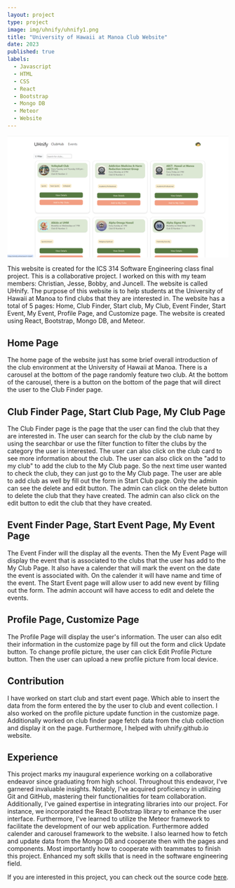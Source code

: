 ```yaml
---
layout: project
type: project
image: img/uhnify/uhnify1.png
title: "University of Hawaii at Manoa Club Website"
date: 2023
published: true
labels:
  - Javascript
  - HTML
  - CSS
  - React
  - Bootstrap
  - Mongo DB
  - Meteor  
  - Website
---
```


<div align="center">
  <img  src="../img/uhnify/uhnify.png" class="img-thumbnail" >
  
</div>

This website is created for the ICS 314 Software Engineering class final project. This is a collaborative project. I worked on this with my team members: Christian, Jesse, Bobby, and Juncell. The website is called UHnify. The purpose of this website is to help students at the University of Hawaii at Manoa to find clubs that they are interested in. The website has a total of 5 pages: Home, Club Finder, Start club, My Club, Event Finder, Start Event, My Event, Profile Page, and Customize page. The website is created using React, Bootstrap, Mongo DB, and Meteor.

## Home Page 
The home page of the website just has some brief overall introduction of the club environment at the University of Hawaii at Manoa. There is a carousel at the bottom of the page randomly feature two club. At the bottom of the carousel, there is a button on the bottom of the page that will direct the user to the Club Finder page.

## Club Finder Page, Start Club Page, My Club Page
The Club Finder page is the page that the user can find the club that they are interested in. The user can search for the club by the club name by using the searchbar or use the filter function to filter the clubs by the category the user is interested. The user can also click on the club card to see more information about the club. The user can also click on the "add to my club" to add the club to the My Club page. So the next time user wanted to check the club, they can just go to the My Club page. The user are able to add club as well by fill out the form in Start Club page. Only the admin can see the delete and edit button. The admin can click on the delete button to delete the club that they have created. The admin can also click on the edit button to edit the club that they have created. 

## Event Finder Page, Start Event Page, My Event Page
The Event Finder will the display all the events. Then the My Event Page will display the event that is associated to the clubs that the user has add to the My Club Page. It also have a calender that will mark the event on the date the event is associated with. On the calender it will have name and time of the event.  The Start Event page will allow user to add new event by filling out the form. The admin account will have access to edit and delete the events. 

## Profile Page, Customize Page
The Profile Page will display the user's information. The user can also edit their information in the customize page by fill out the form and click Update button. To change profile picture, the user can click Edit Profile Picture button. Then the user can upload a new profile picture from local device. 

## Contribution 
I have worked on start club and start event page. Which able to insert the data from the form entered the by the user to club and event collection. I also worked on the profile picture update function in the customize page. Additionally worked on club finder page fetch data from the club collection and display it on the page. Furthermore, I helped with uhnify.github.io website.

## Experience 
This project marks my inaugural experience working on a collaborative endeavor since graduating from high school. Throughout this endeavor, I've garnered invaluable insights. Notably, I've acquired proficiency in utilizing Git and GitHub, mastering their functionalities for team collaboration. Additionally, I've gained expertise in integrating libraries into our project. For instance, we incorporated the React Bootstrap library to enhance the user interface. Furthermore, I've learned to utilize the Meteor framework to facilitate the development of our web application. Furthermore added calender and carousel framework to the website.  I also learned how to fetch and update data from the Mongo DB and cooperate then with the pages and components. Most importantly how to cooperate with teammates to finish this project. Enhanced my soft skills that is need in the software engineering field.

If you are interested in this project, you can check out the source code [here](https://uhnify.github.io/).